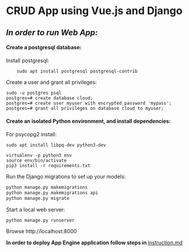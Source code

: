 # CRUD App using Vue.js and Django
<h2><i><b>In order to run Web App:</i></b></h2>

<h4>Create a postgresql database:</h4>

Install postgresql:

```
    sudo apt install postgresql postgresql-contrib
```
Create a user and grant all privileges:
```
sudo -u postgres psql
postgres=# create database cloud;
postgres=# create user myuser with encrypted password 'mypass';
postgres=# grant all privileges on database cloud to myuser;
```

<h4>Create an isolated Python environment, and install dependencies:</h4>
For psycopg2 install: 

```
sudo apt install libpq-dev python3-dev
```

```
virtualenv -p python3 env
source env/bin/activate
pip3 install -r requirements.txt
```

Run the Django migrations to set up your models:
```python
python manage.py makemigrations
python manage.py makemigrations api
python manage.py migrate
```
Start a local web server:
```
python manage.py runserver
```
Browse http://localhost:8000

<b>In order to deploy App Engine application follow steps in </b>[instruction.md](https://github.com/scrubele/cloud-labs/blob/django-vue-web-app/instruction.md)

